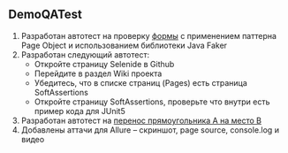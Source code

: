 ## DemoQATest
1) Разработан автотест на проверку [формы](https://demoqa.com/automation-practice-form) с применением паттерна Page Object и использованием библиотеки Java Faker
2) Разработан следующий автотест:
     - Откройте страницу Selenide в Github
     - Перейдите в раздел Wiki проекта
     - Убедитесь, что в списке страниц (Pages) есть страница SoftAssertions
     - Откройте страницу SoftAssertions, проверьте что внутри есть пример кода для JUnit5
3) Разработан автотест на [перенос прямоугольника А на место В](https://the-internet.herokuapp.com/drag_and_drop)
4) Добавлены аттачи для Allure – скриншот, page source, console.log и видео
